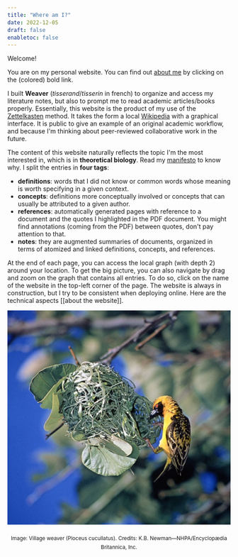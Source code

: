 ```yaml
---
title: "Where am I?"
date: 2022-12-05
draft: false
enabletoc: false
---
```


Welcome!

You are on my personal website. You can find out [about me](bout%20me.md) by clicking on the (colored) bold link.

I built **Weaver** (*tisserand*/*tisserin* in french) to organize and access my literature notes, but also to prompt me to read academic articles/books properly. 
Essentially, this website is the product of my use of the [Zettelkasten](https://en.wikipedia.org/wiki/Zettelkasten) method. It takes the form a local [Wikipedia](https://en.wikipedia.org/wiki/Main_Page) with a graphical interface. 
It is public to give an example of an original academic workflow, and because I'm thinking about peer-reviewed collaborative work in the future.

The content of this website naturally reflects the topic I'm the most interested in, which is in **theoretical biology**. Read my [manifesto](manifesto.md) to know why. 
I split the entries in **four tags**:
- **definitions**: words that I did not know or common words whose meaning is worth specifying in a given context. 
- **concepts**: definitions more conceptually involved or concepts that can usually be attributed to a given author.
- **references**: automatically generated pages with reference to a document and the quotes I highlighted in the PDF document. You might find annotations (coming from the PDF) between quotes, don't pay attention to that.
- **notes**: they are augmented summaries of documents, organized in terms of atomized and linked definitions, concepts, and references. 

At the end of each page, you can access the local graph (with depth 2) around your location.
To get the big picture, you can also navigate by drag and zoom on the graph that contains all entries. 
To do so, click on the name of the website in the top-left corner of the page. 
The website is always in construction, but I try to be consistent when deploying online. 
Here are the technical aspects [[about the website]]. 


![](images/weaver.png)
<p style="text-align: center;"> <sub> Image: Village weaver (Ploceus cucullatus). Credits: K.B. Newman—NHPA/Encyclopædia Britannica, Inc. </sub></p>